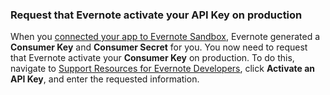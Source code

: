 ### Request that Evernote activate your API Key on production
When you [connected your app to Evernote Sandbox](https://auth0.com/docs/connections/social/evernote-sandbox), Evernote generated a **Consumer Key** and **Consumer Secret** for you. You now need to request that Evernote activate your **Consumer Key** on production.
To do this, navigate to [Support Resources for Evernote Developers](https://dev.evernote.com/support/), click **Activate an API Key**, and enter the requested information.
